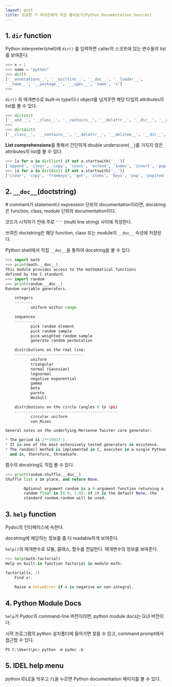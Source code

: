 ```yaml
---
layout: post 
title: 궁금한 거 파이썬에게 직접 물어보기(Python Documentation Sources)
---
```


## 1. `dir` function

Python interpreter(shell)에 `dir()` 를 입력하면 caller의 스코프에 있는 변수들의 list를 보여준다.

```python
>>> x = 1
>>> name = "python"
>>> dir()
['__annotations__', '__builtins__', '__doc__', '__loader__',
'__name__', '__package__', '__spec__', 'name', 'x']
>>>
```

`dir()` 의 매개변수로 built-in type이나 object를 넘겨주면 해당 타입의 attributes의 list를 볼 수 있다.

```python
>>> dir(str)
['__add__', '__class__', '__contains__', '__delattr__', '__dir__', '__doc__', '__eq__', '__format__', '__ge__', '__getattribute__', '__getitem__', '__getnewargs__', '__gt__', '__hash__', '__init__', '__init_subclass__', '__iter__', '__le__', '__len__', '__lt__', '__mod__', '__mul__', '__ne__', '__new__', '__reduce__', '__reduce_ex__', '__repr__', '__rmod__', '__rmul__', '__setattr__', '__sizeof__', '__str__', '__subclasshook__', 'capitalize', 'casefold', 'center', 'count', 'encode', 'endswith', 'expandtabs', 'find', 'format', 'format_map', 'index', 'isalnum', 'isalpha', 'isascii', 'isdecimal', 'isdigit', 'isidentifier', 'islower', 'isnumeric', 'isprintable', 'isspace', 'istitle', 'isupper', 'join', 'ljust', 'lower', 'lstrip', 'maketrans', 'partition', 'replace', 'rfind', 'rindex', 'rjust', 'rpartition', 'rsplit', 'rstrip', 'split', 'splitlines', 'startswith', 'strip', 'swapcase', 'title', 'translate', 'upper', 'zfill']
>>> 
>>> dir(dict)
['__class__', '__contains__', '__delattr__', '__delitem__', '__dir__', '__doc__', '__eq__', '__format__', '__ge__', '__getattribute__', '__getitem__', '__gt__', '__hash__', '__init__', '__init_subclass__', '__iter__', '__le__', '__len__', '__lt__', '__ne__', '__new__', '__reduce__', '__reduce_ex__', '__repr__', '__reversed__', '__setattr__', '__setitem__', '__sizeof__', '__str__', '__subclasshook__', 'clear', 'copy', 'fromkeys', 'get', 'items', 'keys', 'pop', 'popitem', 'setdefault', 'update', 'values']
```

**List comprehensions**를 통해서 간단하게 double underscore(`__`)를 가지지 않은 attributes의 list를 볼 수 있다.

```python
>>> [a for a in dir(list) if not a.startswith('__')]
['append', 'clear', 'copy', 'count', 'extend', 'index', 'insert', 'pop', 'remove', 'reverse', 'sort']
>>> [a for a in dir(dict) if not a.startswith('__')]
['clear', 'copy', 'fromkeys', 'get', 'items', 'keys', 'pop', 'popitem', 'setdefault', 'update', 'values']
```

## 2. `__doc__`(doctstring)

\# comment가 statement나 expression 단위의 documentation이라면, docstring은 function, class, module 단위의 documentation이다.

코드가 시작하기 전에 주로 `'''` (multi line string) 사이에 작성한다.

쓰여진 doctstring은 해당 function, class 또는 module의 `__doc__` 속성에 저장된다.

Python shell에서 직접 `__doc__`을 통하여 docstring을 볼 수 있다.

```python
>>> import math
>>> print(math.__doc__)
This module provides access to the mathematical functions
defined by the C standard.
>>> import random
>>> print(random.__doc__)
Random variable generators.

    integers
    --------
           uniform within range

    sequences
    ---------
           pick random element
           pick random sample
           pick weighted random sample
           generate random permutation

    distributions on the real line:
    ------------------------------
           uniform
           triangular
           normal (Gaussian)
           lognormal
           negative exponential
           gamma
           beta
           pareto
           Weibull

    distributions on the circle (angles 0 to 2pi)
    ---------------------------------------------
           circular uniform
           von Mises

General notes on the underlying Mersenne Twister core generator:

* The period is 2**19937-1.
* It is one of the most extensively tested generators in existence.
* The random() method is implemented in C, executes in a single Python step,
  and is, therefore, threadsafe.
```

함수의 docstring도 직접 볼 수 있다.

```python
>>> print(random.shuffle.__doc__)
Shuffle list x in place, and return None.

        Optional argument random is a 0-argument function returning a
        random float in [0.0, 1.0); if it is the default None, the
        standard random.random will be used.
```

## 3. `help` function

Pydoc의 인터페이스에 속한다.

docstring에 해당하는 정보를 좀 더 readable하게 보여준다.

`help()`의 매개변수로 모듈, 클래스, 함수를 전달한다. 매개변수의 정보를 보여준다.

```python
>>> help(math.factorial)
Help on built-in function factorial in module math:

factorial(x, /)
    Find x!.
    
    Raise a ValueError if x is negative or non-integral.
```

## 4. Python Module Docs

`help`가 Pydoc의 command-line 버전이라면, python module docs는 GUI 버전이다.

시작 프로그램의 python 설치폴더에 들어가면 찾을 수 있고, command prompt에서 접근할 수 있다.

```python
PS C:\Users\pc> python -m pydoc -b
```

## 5. IDEL help menu

python IDLE을 띄우고 `f1`을 누르면 Python documentation 페이지를 볼 수 있다.
